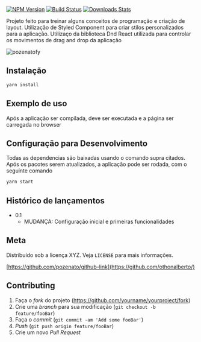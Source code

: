 
[![NPM Version][npm-image]][npm-url]
[![Build Status][travis-image]][travis-url]
[![Downloads Stats][npm-downloads]][npm-url]

Projeto feito para treinar alguns conceitos de programação e criação de layout.
Utilização de Styled Component para criar stilos personalizados para a aplicação.
Utilizaço da biblioteca Dnd React utilizada para controlar os movimentos de drag and drop da aplicação 


![pozenatofy](https://user-images.githubusercontent.com/22850082/63316766-7d2eda80-c2e6-11e9-8e0e-5d944c2cb728.gif)

## Instalação

```sh
yarn install
```

## Exemplo de uso

Após a aplicação ser compilada, deve ser executada e a página ser carregada no browser

## Configuração para Desenvolvimento

Todas as dependencias são baixadas usando o comando supra citados. Após os pacotes serem atualizados, a aplicação pode ser rodada, com o seguinte comando

```sh
yarn start
```

## Histórico de lançamentos

* 0.1
    * MUDANÇA: Configuração inicial e primeiras funcionalidades


## Meta

Distribuído sob a licença XYZ. Veja `LICENSE` para mais informações.

[https://github.com/pozenato/github-link](https://github.com/othonalberto/)

## Contributing

1. Faça o _fork_ do projeto (<https://github.com/yourname/yourproject/fork>)
2. Crie uma _branch_ para sua modificação (`git checkout -b feature/fooBar`)
3. Faça o _commit_ (`git commit -am 'Add some fooBar'`)
4. _Push_ (`git push origin feature/fooBar`)
5. Crie um novo _Pull Request_

[npm-image]: https://img.shields.io/npm/v/datadog-metrics.svg?style=flat-square
[npm-url]: https://npmjs.org/package/datadog-metrics
[npm-downloads]: https://img.shields.io/npm/dm/datadog-metrics.svg?style=flat-square
[travis-image]: https://img.shields.io/travis/dbader/node-datadog-metrics/master.svg?style=flat-square
[travis-url]: https://travis-ci.org/dbader/node-datadog-metrics
[wiki]: https://github.com/seunome/seuprojeto/wiki
